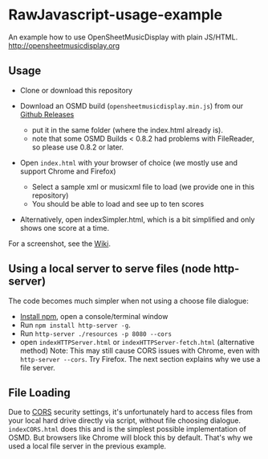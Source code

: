# RawJavascript-usage-example
An example how to use OpenSheetMusicDisplay with plain JS/HTML. http://opensheetmusicdisplay.org

## Usage
* Clone or download this repository

* Download an OSMD build (`opensheetmusicdisplay.min.js`) from our [Github Releases](https://github.com/opensheetmusicdisplay/opensheetmusicdisplay/releases)
  * put it in the same folder (where the index.html already is).
  * note that some OSMD Builds < 0.8.2 had problems with FileReader, so please use 0.8.2 or later.
* Open `index.html` with your browser of choice (we mostly use and support Chrome and Firefox)
  * Select a sample xml or musicxml file to load (we provide one in this repository)
  * You should be able to load and see up to ten scores
* Alternatively, open indexSimpler.html, which is a bit simplified and only shows one score at a time.

For a screenshot, see the [Wiki](https://github.com/opensheetmusicdisplay/RawJavascript-usage-example/wiki).

## Using a local server to serve files (node http-server)
The code becomes much simpler when not using a choose file dialogue:
* [Install npm](https://nodejs.org/en/download/), open a console/terminal window
* Run `npm install http-server -g`.
* Run `http-server ./resources -p 8080 --cors`
* open `indexHTTPServer.html` or `indexHTTPServer-fetch.html` (alternative method)
Note: This may still cause CORS issues with Chrome, even with `http-server --cors`. Try Firefox.
The next section explains why we use a file server.

## File Loading
Due to [CORS](https://en.wikipedia.org/wiki/Cross-origin_resource_sharing) security settings, it's unfortunately hard to access files from your local hard drive directly via script, without file choosing dialogue.
`indexCORS.html` does this and is the simplest possible implementation of OSMD.
But browsers like Chrome will block this by default.
That's why we used a local file server in the previous example.
